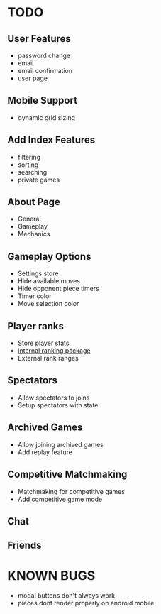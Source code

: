 # TODO

## User Features
- password change
- email
- email confirmation
- user page

## Mobile Support
- dynamic grid sizing

## Add Index Features
- filtering
- sorting
- searching
- private games

## About Page
- General
- Gameplay
- Mechanics

## Gameplay Options
- Settings store
- Hide available moves
- Hide opponent piece timers
- Timer color
- Move selection color

## Player ranks
- Store player stats
- [internal ranking package](https://www.npmjs.com/package/glicko2)
- External rank ranges

## Spectators
- Allow spectators to joins
- Setup spectators with state

## Archived Games
- Allow joining archived games
- Add replay feature

## Competitive Matchmaking
- Matchmaking for competitive games
- Add competitive game mode

## Chat
## Friends

# KNOWN BUGS
- modal buttons don't always work
- pieces dont render properly on android mobile
